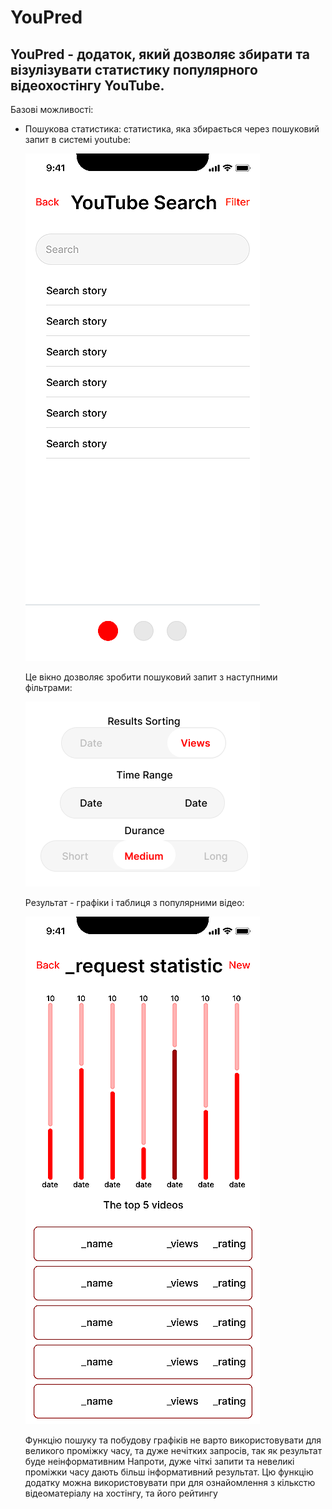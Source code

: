 # YouPred
## YouPred - додаток, який дозволяє збирати та візулізувати статистику популярного відеохостінгу YouTube.
Базові можливості:
 - Пошукова статистика: статистика, яка збирається через пошуковий запит в системі youtube:

      ![search](https://github.com/Vercabra/YouPred/blob/1c2564af5cc9e3e9711ec953ea2ddf080f69c938/src/seach.png)

      Це вікно дозволяє зробити пошуковий запит з наступними фільтрами:
   
      ![filter](https://github.com/Vercabra/YouPred/blob/1c2564af5cc9e3e9711ec953ea2ddf080f69c938/src/filter.png)
   
      Результат - графіки і таблиця з популярними відео:
      
      ![stats](https://github.com/Vercabra/YouPred/blob/1c2564af5cc9e3e9711ec953ea2ddf080f69c938/src/stats.png)
      
      Функцію пошуку та побудову графіків не варто використовувати для великого проміжку часу, та дуже нечітких запросів, так як результат буде неінформативним
      Напроти, дуже чіткі запити та невеликі проміжки часу дають більш інформативний результат. 
      Цю функцію додатку можна використовувати при для ознайомлення з кількстю відеоматеріалу на хостінгу, та його рейтингу
